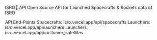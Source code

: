 ISRO🚀 API
Open Source API for Launched Spacecrafts & Rockets data of ISRO

API End-Points
Spacecrafts: isro.vercel.app/api/spacecrafts
Launchers: isro.vercel.app/api/launchers
Launchers: isro.vercel.app/api/customer_satellites
